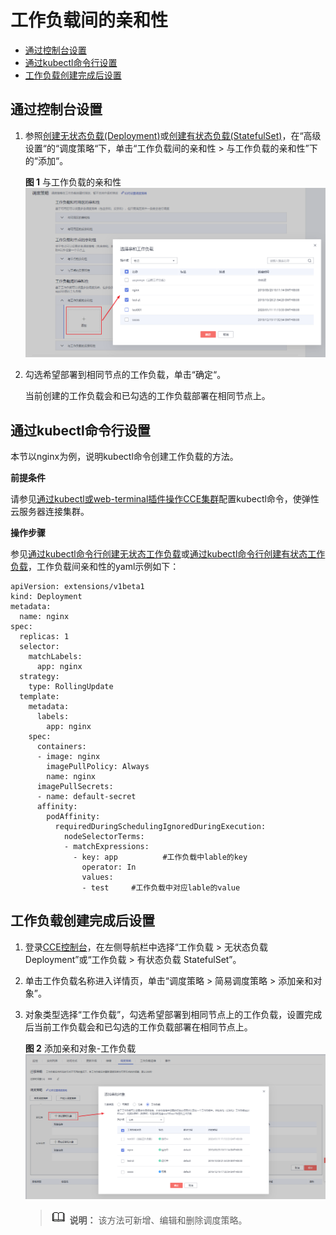 # 工作负载间的亲和性<a name="cce_01_0220"></a>

-   [通过控制台设置](#section152331930174616)
-   [通过kubectl命令行设置](#section5140193643912)
-   [工作负载创建完成后设置](#section5234830134613)

## 通过控制台设置<a name="section152331930174616"></a>

1.  参照[创建无状态负载\(Deployment\)](创建无状态负载(Deployment).md)或[创建有状态负载\(StatefulSet\)](创建有状态负载(StatefulSet).md)，在“高级设置“的“调度策略“下，单击“工作负载间的亲和性 \> 与工作负载的亲和性”下的“添加“。

    **图 1**  与工作负载的亲和性<a name="fig010475911163"></a>  
    ![](figures/与工作负载的亲和性.png "与工作负载的亲和性")

2.  勾选希望部署到相同节点的工作负载，单击“确定“。

    当前创建的工作负载会和已勾选的工作负载部署在相同节点上。


## 通过kubectl命令行设置<a name="section5140193643912"></a>

本节以nginx为例，说明kubectl命令创建工作负载的方法。

**前提条件**

请参见[通过kubectl或web-terminal插件操作CCE集群](通过kubectl或web-terminal插件操作CCE集群.md)配置kubectl命令，使弹性云服务器连接集群。

**操作步骤**

参见[通过kubectl命令行创建无状态工作负载](创建无状态负载(Deployment).md#section155246177178)或[通过kubectl命令行创建有状态工作负载](创建有状态负载(StatefulSet).md#section113441881214)，工作负载间亲和性的yaml示例如下：

```
apiVersion: extensions/v1beta1
kind: Deployment
metadata:
  name: nginx
spec:
  replicas: 1
  selector:
    matchLabels:
      app: nginx
  strategy:
    type: RollingUpdate
  template:
    metadata:
      labels:
        app: nginx
    spec:
      containers:
      - image: nginx 
        imagePullPolicy: Always
        name: nginx
      imagePullSecrets:
      - name: default-secret
      affinity:
        podAffinity:
          requiredDuringSchedulingIgnoredDuringExecution:
            nodeSelectorTerms:
            - matchExpressions:
              - key: app          #工作负载中lable的key
                operator: In        
                values:
                - test     #工作负载中对应lable的value
```

## 工作负载创建完成后设置<a name="section5234830134613"></a>

1.  登录[CCE控制台](https://console.huaweicloud.com/cce2.0/?utm_source=helpcenter)，在左侧导航栏中选择“工作负载 \> 无状态负载 Deployment”或“工作负载 \> 有状态负载 StatefulSet”。
2.  单击工作负载名称进入详情页，单击“调度策略 \> 简易调度策略 \> 添加亲和对象”。
3.  对象类型选择“工作负载”，勾选希望部署到相同节点上的工作负载，设置完成后当前工作负载会和已勾选的工作负载部署在相同节点上。

    **图 2**  添加亲和对象-工作负载<a name="fig47062017102218"></a>  
    ![](figures/添加亲和对象-工作负载.png "添加亲和对象-工作负载")

    >![](public_sys-resources/icon-note.gif) **说明：** 
    >该方法可新增、编辑和删除调度策略。


